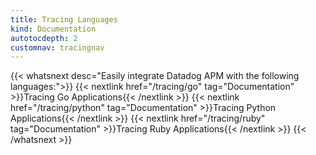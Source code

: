 ```yaml
---
title: Tracing Languages
kind: Documentation
autotocdepth: 2
customnav: tracingnav
---
```



{{< whatsnext desc="Easily integrate Datadog APM with the following languages:">}}
    {{< nextlink href="/tracing/go" tag="Documentation" >}}Tracing Go Applications{{< /nextlink >}}
    {{< nextlink href="/tracing/python" tag="Documentation" >}}Tracing Python Applications{{< /nextlink >}}
    {{< nextlink href="/tracing/ruby" tag="Documentation" >}}Tracing Ruby Applications{{< /nextlink >}}
{{< /whatsnext >}}
